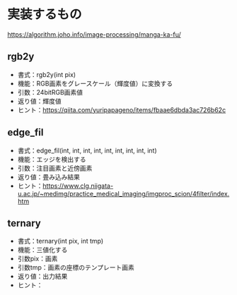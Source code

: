 # 実装するもの
https://algorithm.joho.info/image-processing/manga-ka-fu/

## rgb2y
- 書式：rgb2y(int pix)
- 機能：RGB画素をグレースケール（輝度値）に変換する
- 引数：24bitRGB画素値
- 返り値：輝度値
- ヒント：https://qiita.com/yuripapageno/items/fbaae6dbda3ac726b62c

## edge_fil
- 書式：edge_fil(int, int, int, int, int, int, int, int, int)
- 機能：エッジを検出する
- 引数：注目画素と近傍画素
- 返り値：畳み込み結果
- ヒント：https://www.clg.niigata-u.ac.jp/~medimg/practice_medical_imaging/imgproc_scion/4filter/index.htm

## ternary
- 書式：ternary(int pix, int tmp)
- 機能：三値化する
- 引数pix：画素
- 引数tmp：画素の座標のテンプレート画素
- 返り値：出力結果
- ヒント：
